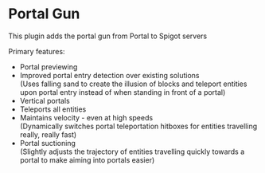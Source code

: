 # Portal Gun

This plugin adds the portal gun from Portal to Spigot servers

Primary features:
 - Portal previewing
 - Improved portal entry detection over existing solutions\
   (Uses falling sand to create the illusion of blocks and teleport entities upon portal entry instead of when standing in front of a portal)
 - Vertical portals
 - Teleports all entities
 - Maintains velocity - even at high speeds\
   (Dynamically switches portal teleportation hitboxes for entities travelling really, really fast)
 - Portal suctioning\
   (Slightly adjusts the trajectory of entities travelling quickly towards a portal to make aiming into portals easier)